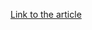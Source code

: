 [Link to the article](https://www.welivesecurity.com/2015/01/13/hacked-routers-used-paid-ddos-attacks/)
